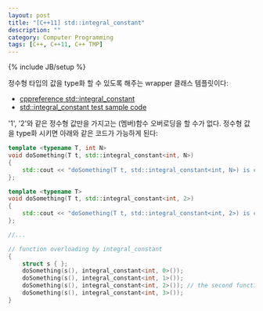 ```yaml
---
layout: post
title: "[C++11] std::integral_constant"
description: ""
category: Computer Programming
tags: [C++, C++11, C++ TMP]
---
```

{% include JB/setup %}

정수형 타입의 값을 type화 할 수 있도록 해주는 wrapper 클래스 템플릿이다:

* [cppreference std::integral_constant](http://en.cppreference.com/w/cpp/types/integral_constant)
* [std::integral_constant test sample code](https://github.com/ghjang/personal_study/blob/master/cpp/integral_constant/main.cpp)

'1', '2'와 같은 정수형 값만을 가지고는 (멤버)함수 오버로딩을 할 수가 없다. 정수형 값을 type화 시키면 아래와 같은 코드가 가능하게 된다:

```cpp
template <typename T, int N>
void doSomething(T t, std::integral_constant<int, N>)
{
    std::cout << "doSomething(T t, std::integral_constant<int, N>) is called: " << N << std::endl;
};

template <typename T>
void doSomething(T t, std::integral_constant<int, 2>)
{
    std::cout << "doSomething(T t, std::integral_constant<int, 2>) is called." << std::endl;
};

//...

// function overloading by integral_constant
{
	struct s { };
	doSomething(s(), integral_constant<int, 0>());
	doSomething(s(), integral_constant<int, 1>());
	doSomething(s(), integral_constant<int, 2>()); // the second function is called.
	doSomething(s(), integral_constant<int, 3>());
}
```
